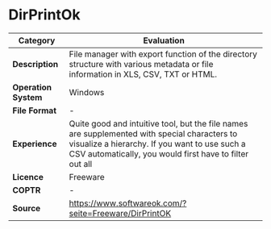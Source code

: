 # DirPrintOk

| Category | Evaluation |
| --- | --- |
| **Description** | File manager with export function of the directory structure with various metadata or file information in XLS, CSV, TXT or HTML. |
| **Operation System** | Windows |
| **File Format** | - |
| **Experience** | Quite good and intuitive tool, but the file names are supplemented with special characters to visualize a hierarchy. If you want to use such a CSV automatically, you would first have to filter out all | and + in column A with Search and Replace. Extremely fast. For the export, all subfolders to be read must first be opened (one click). Extensive metadata, but sometimes only the same in a different form (e.g. file size). |
| **Licence** | Freeware |
| **COPTR** | - |
| **Source** | https://www.softwareok.com/?seite=Freeware/DirPrintOK |
